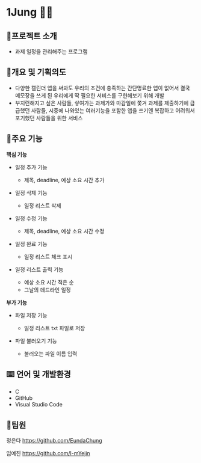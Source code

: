 # 1Jung 🧑‍💻





📣프로젝트 소개
-----------
 - 과제 일정을 관리해주는 프로그램
 

📃개요 및 기획의도
-----------
  - 다양한 캘린더 앱을 써봐도 우리의 조건에 충족하는 간단명료한 앱이 없어서 결국 메모장을 쓰게 된 우리에게 딱 필요한 서비스를 구현해보기 위해 개발
  - 부지런해지고 싶은 사람들, 샇여가는 과제가와 마감일에 쫓겨 과제를 제출하기에 급급했던 사람들, 시중에 나와있는 여러기능을 포함한 앱을 쓰기엔 복잡하고 어려워서 포기했던 사람들을 위한 서비스


📲주요 기능
-----------
**핵심 기능**
- 일정 추가 기능

  - 제목, deadline, 예상 소요 시간 추가

- 일정 삭제 기능

  - 일정 리스트 삭제

- 일정 수정 기능
  - 제목, deadline, 예상 소요 시간 수정

- 일정 완료 기능
  - 일정 리스트 체크 표시

- 일정 리스트 출력 기능
  - 예상 소요 시간 적은 순
  - 그날의 데드라인 일정


**부가 기능**

- 파일 저장 기능
  - 일정 리스트 txt 파일로 저장

- 파일 불러오기 기능
  - 불러오는 파일 이름 입력


⌨️ 언어 및 개발환경
-----------
- C
- GitHub
- Visual Studio Code


👥팀원
-----------
정은다 https://github.com/EundaChung

임예진 https://github.com/I-mYejin
